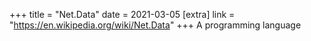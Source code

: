 +++
title = "Net.Data"
date = 2021-03-05
[extra]
link = "https://en.wikipedia.org/wiki/Net.Data"
+++
A programming language

